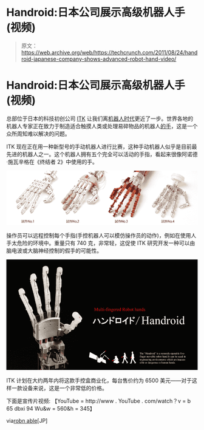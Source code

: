 # Handroid:日本公司展示高级机器人手(视频)

> 原文：<https://web.archive.org/web/https://techcrunch.com/2011/08/24/handroid-japanese-company-shows-advanced-robot-hand-video/>

# Handroid:日本公司展示高级机器人手(视频)

总部位于日本的科技初创公司 [ITK](https://web.archive.org/web/20230205022553/http://www.itk-pro.com/en/index.html) 让我们离[机器人时代](https://web.archive.org/web/20230205022553/https://techcrunch.com/tag/robocalypse/)更近了一步。世界各地的机器人专家正在致力于制造适合触摸人类或处理易碎物品的机器人[的](https://web.archive.org/web/20230205022553/https://techcrunch.com/tag/robots/)[手](https://web.archive.org/web/20230205022553/https://techcrunch.com/2011/01/26/video-super-robust-german-robot-hand/)，这是一个众所周知难以解决的问题。

ITK 现在正在用一种新型号的手动机器人进行比赛，这种手动机器人似乎是目前最先进的机器人之一。这个机器人拥有五个完全可以活动的手指，看起来很像阿诺德·施瓦辛格在《终结者 2》中使用的手。

[![](img/6ea4c5ec5d913711f5e03c62132fd76a.png "handroid designs")](https://web.archive.org/web/20230205022553/https://techcrunch.com/wp-content/uploads/2011/08/handroid-designs2.jpg)

操作员可以远程控制每个手指(手控机器人可以模仿操作员的动作)，例如在使用人手太危险的环境中。重量只有 740 克，非常轻，这促使 ITK 研究开发一种可以由脑电波或大脑神经控制的假手的可能性。

[![](img/43795382cd73339625f8a17d87fac461.png "handroidmain")](https://web.archive.org/web/20230205022553/https://techcrunch.com/wp-content/uploads/2011/08/handroidmain.jpg)

ITK 计划在大约两年内将这款手控盒商业化，每台售价约为 6500 美元——对于这样一款设备来说，这是一个非常低的价格。

下面是宣传片视频:
【YouTube = http://www . YouTube . com/watch？v = b 65 dbxi 94 Wu&w = 560&h = 345】

via[robn able](https://web.archive.org/web/20230205022553/http://www.robonable.jp/news/2011/08/24itk.html)[JP]
